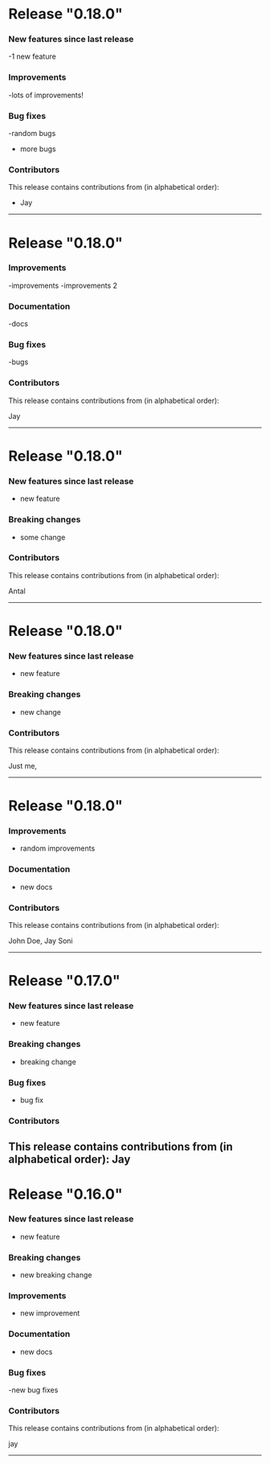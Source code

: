# Release "0.18.0"



### New features since last release
-1 new feature

### Improvements
-lots of improvements! 

### Bug fixes
-random bugs
- more bugs

### Contributors

This release contains contributions from (in alphabetical order):

- Jay 

---
# Release "0.18.0"



### Improvements
-improvements
-improvements 2

### Documentation
-docs

### Bug fixes
-bugs 

### Contributors

This release contains contributions from (in alphabetical order):

Jay

---
# Release "0.18.0"



### New features since last release
- new feature 

### Breaking changes
- some change

### Contributors

This release contains contributions from (in alphabetical order):

Antal

---
# Release "0.18.0"



### New features since last release
- new feature 

### Breaking changes
- new change 

### Contributors

This release contains contributions from (in alphabetical order):

Just me,

---
# Release "0.18.0"


### Improvements
- random improvements

### Documentation
- new docs

### Contributors

This release contains contributions from (in alphabetical order):

John Doe, Jay Soni

---
# Release "0.17.0"

### New features since last release
- new feature

### Breaking changes
- breaking change

### Bug fixes
- bug fix

### Contributors

This release contains contributions from (in alphabetical order):
Jay
---
# Release "0.16.0"

### New features since last release
- new feature

### Breaking changes
- new breaking change

### Improvements
- new improvement

### Documentation
- new docs

### Bug fixes
-new bug fixes 

### Contributors

This release contains contributions from (in alphabetical order):

jay

---

